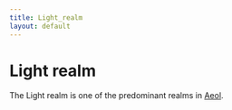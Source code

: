 ```yaml
---
title: Light_realm
layout: default
---
```


# Light realm
The Light realm is one of the predominant realms in [Aeol](/FATE_in_the_BAWG/locations/Aeol.html).